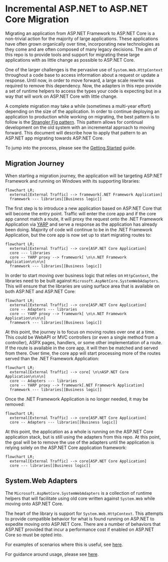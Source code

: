 # Incremental ASP.NET to ASP.NET Core Migration

Migrating an application from ASP.NET Framework to ASP.NET Core is a non-trivial action for the majority of large applications. These applications have often grown organically over time, incorporating new technologies as they come and are often composed of many legacy decisions. The aim of this repo is to provide tools and support for migrating these large applications with as little change as possible to ASP.NET Core.

One of the larger challenges is the pervasive use of `System.Web.HttpContext` throughout a code base to access information about a request or update a response. Until now, in order to move forward, a large scale rewrite was required to remove this dependency. Now, the adapters in this repo provide a set of runtime helpers to access the types your code is expecting but in a way that will work on ASP.NET Core with little change.

A complete migration may take a while (sometimes a multi-year effort) depending on the size of the application. In order to continue deploying an application to production while working on migrating, the best pattern is to follow is the [Strangler Fig pattern](https://docs.microsoft.com/en-us/azure/architecture/patterns/strangler-fig). This pattern allows for continual development on the old system with an incremental approach to moving forward. This document will describe how to apply that pattern to an ASP.NET app migrating towards ASP.NET Core.

To jump into the process, please see the [Getting Started](getting_started.md) guide.

## Migration Journey

When starting a migration journey, the application will be targeting ASP.NET Framework and running on Windows with its supporting libraries:

```mermaid
flowchart LR;
  external[External Traffic] --> framework[.NET Framework Application]
  framework --- libraries[[Business logic]]
```

The first step is to introduce a new application based on ASP.NET Core that will become the entry point. Traffic will enter the core app and if the core app cannot match a route, it will proxy the request onto the .NET Framework Application via [YARP](https://microsoft.github.io/reverse-proxy/) and serve a response as the application has already been doing. Majority of code will continue to be in the .NET Framework Application, but the core app is now set up to start migrating routes to:

```mermaid
flowchart LR;
  external[External Traffic] --> core[ASP.NET Core Application]
  core --- libraries
  core -- YARP proxy --> framework[ \n\n.NET Framework Application\n\n\n]
  framework --- libraries[[Business logic]]
```

In order to start moving over business logic that relies on `HttpContext`, the libraries need to be built against `Microsoft.AspNetCore.SystemWebAdapters`. This will ensure that the libraries are using surface area that is available on both ASP.NET and ASP.NET Core:

```mermaid
flowchart LR;
  external[External Traffic] --> core[ASP.NET Core Application]
  core -- Adapters --- libraries
  core -- YARP proxy --> framework[ \n\n.NET Framework Application\n\n\n]
  framework --- libraries[[Business logic]]
```

At this point, the journey is to focus on moving routes over one at a time. This could be WebAPI or MVC controllers (or even a single method from a controller), ASPX pages, handlers, or some other implementation of a route. If the route is available in the core app, it will then be matched and served from there. Over time, the core app will start processing more of the routes served than the .NET Framework Application:

```mermaid
flowchart LR;
  external[External Traffic] --> core[ \n\nASP.NET Core Application\n\n\n]
  core -- Adapters --- libraries
  core -- YARP proxy --> framework[.NET Framework Application]
  framework --- libraries[[Business logic]]
```

Once the .NET Framework Application is no longer needed, it may be removed:

```mermaid
flowchart LR;
  external[External Traffic] --> core[ASP.NET Core Application]
  core -- Adapters --- libraries[[Business logic]]
```

At this point, the application as a whole is running on the ASP.NET Core application stack, but is still using the adapters from this repo. At this point, the goal will be to remove the use of the adapters until the application is relying solely on the ASP.NET Core application framework:

```mermaid
flowchart LR;
  external[External Traffic] --> core[ASP.NET Core Application]
  core --- libraries[[Business logic]]
```

## System.Web Adapters

The `Microsoft.AspNetCore.SystemWebAdapters` is a collection of runtime helpers that will facilitate using old core written against `System.Web` while moving onto ASP.NET Core.

The heart of the library is support for `System.Web.HttpContext`. This attempts to provide compatible behavior for what is found running on ASP.NET to expedite moving onto ASP.NET Core. There are a number of behaviors that ASP.NET provided that incur a performance cost if enabled on ASP.NET Core so must be opted into.

For examples of scenarios where this is useful, see [here](adapters.md).

For guidance around usage, please see [here](usage_guidance.md).

